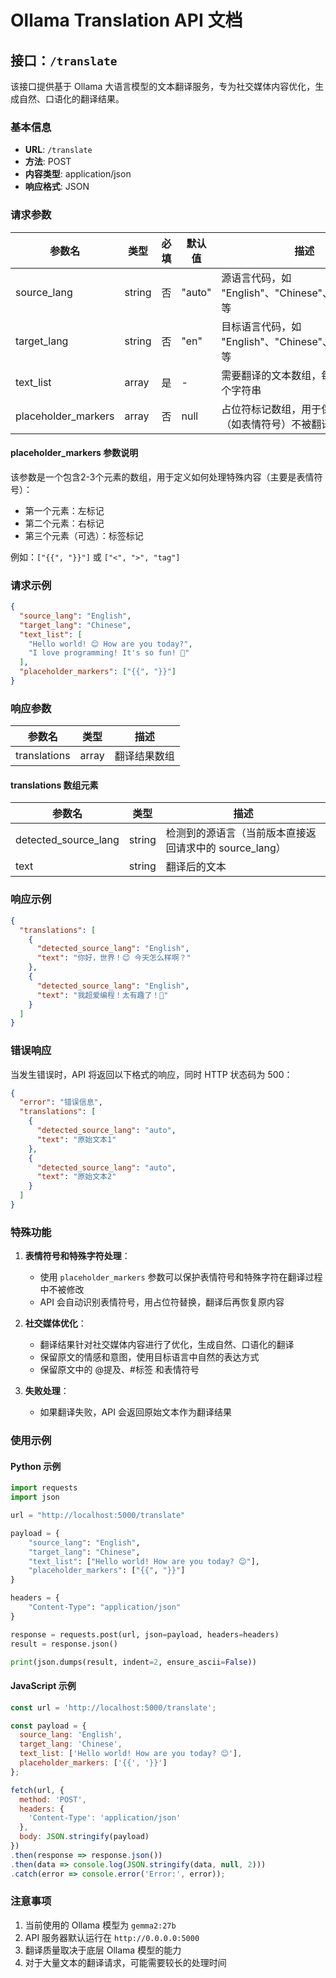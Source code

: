 # Ollama Translation API 文档

## 接口：`/translate`

该接口提供基于 Ollama 大语言模型的文本翻译服务，专为社交媒体内容优化，生成自然、口语化的翻译结果。

### 基本信息

- **URL**: `/translate`
- **方法**: POST
- **内容类型**: application/json
- **响应格式**: JSON

### 请求参数

| 参数名 | 类型 | 必填 | 默认值 | 描述 |
|--------|------|------|--------|------|
| source_lang | string | 否 | "auto" | 源语言代码，如 "English"、"Chinese"、"Japanese" 等 |
| target_lang | string | 否 | "en" | 目标语言代码，如 "English"、"Chinese"、"Japanese" 等 |
| text_list | array | 是 | - | 需要翻译的文本数组，每个元素为一个字符串 |
| placeholder_markers | array | 否 | null | 占位符标记数组，用于保护特殊内容（如表情符号）不被翻译 |

#### placeholder_markers 参数说明

该参数是一个包含2-3个元素的数组，用于定义如何处理特殊内容（主要是表情符号）：

- 第一个元素：左标记
- 第二个元素：右标记
- 第三个元素（可选）：标签标记

例如：`["{{", "}}"]` 或 `["<", ">", "tag"]`

### 请求示例

```json
{
  "source_lang": "English",
  "target_lang": "Chinese",
  "text_list": [
    "Hello world! 😊 How are you today?",
    "I love programming! It's so fun! 🚀"
  ],
  "placeholder_markers": ["{{", "}}"]
}
```

### 响应参数

| 参数名 | 类型 | 描述 |
|--------|------|------|
| translations | array | 翻译结果数组 |

#### translations 数组元素

| 参数名 | 类型 | 描述 |
|--------|------|------|
| detected_source_lang | string | 检测到的源语言（当前版本直接返回请求中的 source_lang） |
| text | string | 翻译后的文本 |

### 响应示例

```json
{
  "translations": [
    {
      "detected_source_lang": "English",
      "text": "你好，世界！😊 今天怎么样啊？"
    },
    {
      "detected_source_lang": "English",
      "text": "我超爱编程！太有趣了！🚀"
    }
  ]
}
```

### 错误响应

当发生错误时，API 将返回以下格式的响应，同时 HTTP 状态码为 500：

```json
{
  "error": "错误信息",
  "translations": [
    {
      "detected_source_lang": "auto",
      "text": "原始文本1"
    },
    {
      "detected_source_lang": "auto",
      "text": "原始文本2"
    }
  ]
}
```

### 特殊功能

1. **表情符号和特殊字符处理**：
   - 使用 `placeholder_markers` 参数可以保护表情符号和特殊字符在翻译过程中不被修改
   - API 会自动识别表情符号，用占位符替换，翻译后再恢复原内容

2. **社交媒体优化**：
   - 翻译结果针对社交媒体内容进行了优化，生成自然、口语化的翻译
   - 保留原文的情感和意图，使用目标语言中自然的表达方式
   - 保留原文中的 @提及、#标签 和表情符号

3. **失败处理**：
   - 如果翻译失败，API 会返回原始文本作为翻译结果

### 使用示例

#### Python 示例

```python
import requests
import json

url = "http://localhost:5000/translate"

payload = {
    "source_lang": "English",
    "target_lang": "Chinese",
    "text_list": ["Hello world! How are you today? 😊"],
    "placeholder_markers": ["{{", "}}"]
}

headers = {
    "Content-Type": "application/json"
}

response = requests.post(url, json=payload, headers=headers)
result = response.json()

print(json.dumps(result, indent=2, ensure_ascii=False))
```

#### JavaScript 示例

```javascript
const url = 'http://localhost:5000/translate';

const payload = {
  source_lang: 'English',
  target_lang: 'Chinese',
  text_list: ['Hello world! How are you today? 😊'],
  placeholder_markers: ['{{', '}}']
};

fetch(url, {
  method: 'POST',
  headers: {
    'Content-Type': 'application/json'
  },
  body: JSON.stringify(payload)
})
.then(response => response.json())
.then(data => console.log(JSON.stringify(data, null, 2)))
.catch(error => console.error('Error:', error));
```

### 注意事项

1. 当前使用的 Ollama 模型为 `gemma2:27b`
2. API 服务器默认运行在 `http://0.0.0.0:5000`
3. 翻译质量取决于底层 Ollama 模型的能力
4. 对于大量文本的翻译请求，可能需要较长的处理时间 